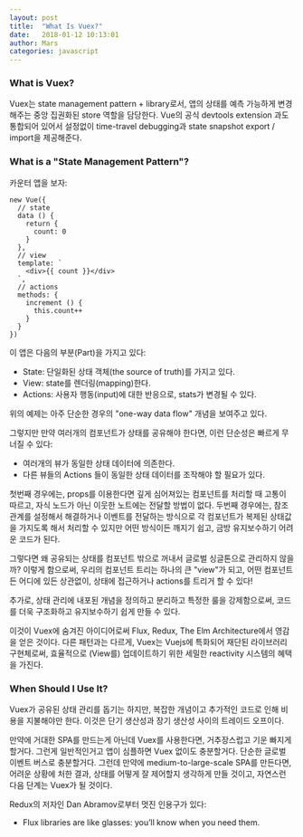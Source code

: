 ```yaml
---
layout: post
title:  "What Is Vuex?"
date:   2018-01-12 10:13:01
author: Mars
categories: javascript
---
```


### What is Vuex?
Vuex는 state management pattern + library로서, 앱의 상태를 예측 가능하게 변경해주는 중앙 집권화된 store 역할을 담당한다.
Vue의 공식 devtools extension 과도 통합되어 있어서 설정없이 time-travel debugging과 state snapshot export / import을 제공해준다.

### What is a "State Management Pattern"?
카운터 앱을 보자:

```
new Vue({
  // state
  data () {
    return {
      count: 0
    }
  },
  // view
  template: `
    <div>{{ count }}</div>
  `,
  // actions
  methods: {
    increment () {
      this.count++
    }
  }
})
```

이 앱은 다음의 부분(Part)을 가지고 있다:
- State: 단일화된 상태 객체(the source of truth)를 가지고 있다.
- View: state를 렌더링(mapping)한다.
- Actions: 사용자 행동(input)에 대한 반응으로, stats가 변경될 수 있다.

위의 예제는 아주 단순한 경우의 "one-way data flow" 개념을 보여주고 있다.

그렇지만 만약 여러개의 컴포넌트가 상태를 공유해야 한다면, 이런 단순성은 빠르게 무너질 수 있다:
- 여러개의 뷰가 동일한 상태 데이터에 의존한다.
- 다른 뷰들의 Actions 들이 동일한 상태 데이터를 조작해야 할 필요가 있다.

첫번째 경우에는, props를 이용한다면 깊게 심어져있는 컴포넌트를 처리할 때 고통이 따르고, 자식 노드가 아닌 이웃한 노트에는 전달할 방법이 없다.
두번째 경우에는, 참조 관계를 설정해서 해결하거나 이벤트를 전달하는 방식으로 각 컴포넌트가 복제된 상태값을 가지도록 해서 처리할 수 있지만 어떤 방식이든 깨지기 쉽고, 금방 유지보수하기 어려운 코드가 된다.


그렇다면 왜 공유되는 상태를 컴포넌트 밖으로 꺼내서 글로벌 싱글톤으로 관리하지 않을까?
이렇게 함으로써, 우리의 컴포넌트 트리는 하나의 큰 "view"가 되고, 어떤 컴포넌트든 어디에 있든 상관없이, 상태에 접근하거나 actions를 트리거 할 수 있다!

추가로, 상태 관리에 내포된 개념을 정의하고 분리하고 특정한 룰을 강제함으로써, 코드를 더욱 구조화하고 유지보수하기 쉽게 만들 수 있다.

이것이 Vuex에 숨겨진 아이디어로써 Flux, Redux, The Elm Architecture에서 영감을 얻은 것이다.
다른 패턴과는 다르게, Vuex는 Vuejs에 특화되어 재단된 라이브러리 구현체로써, 효율적으로 (View를) 업데이트하기 위한 세밀한 reactivity 시스템의 혜택을 가진다.


### When Should I Use It?
Vuex가 공유된 상태 관리를 돕기는 하지만, 복잡한 개념이고 추가적인 코드로 인해 비용을 지불해야만 한다.
이것은 단기 생산성과 장기 생산성 사이의 트레이드 오프이다.

만약에 거대한 SPA를 만드는게 아닌데 Vuex를 사용한다면, 거추장스럽고 기운 빠지게 할거다.
그런게 일반적인거고 앱이 심플하면 Vuex 없이도 충분할거다. 단순한 글로벌 이벤트 버스로 충분할거다.
그런데 만약에 medium-to-large-scale SPA를 만든다면, 어려운 상황에 처한 결과, 상태를 어떻게 잘 제어할지 생각하게 만들 것이고, 자연스런 다음 단계는 Vuex가 될 것이다.

Redux의 저자인 Dan Abramov로부터 멋진 인용구가 있다:
* Flux libraries are like glasses: you’ll know when you need them.
